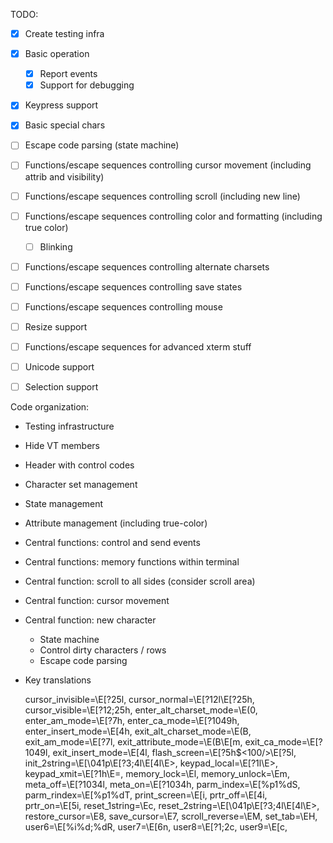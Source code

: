 TODO:
  - [x] Create testing infra
  - [x] Basic operation
    - [x] Report events
    - [x] Support for debugging
  - [x] Keypress support
  - [x] Basic special chars
  - [ ] Escape code parsing (state machine)
  - [ ] Functions/escape sequences controlling cursor movement (including attrib and visibility)
  - [ ] Functions/escape sequences controlling scroll (including new line)
  - [ ] Functions/escape sequences controlling color and formatting (including true color)
    - [ ] Blinking
  - [ ] Functions/escape sequences controlling alternate charsets
  - [ ] Functions/escape sequences controlling save states
  - [ ] Functions/escape sequences controlling mouse
  - [ ] Resize support
  - [ ] Functions/escape sequences for advanced xterm stuff
  - [ ] Unicode support
  - [ ] Selection support


Code organization:
  - Testing infrastructure
  - Hide VT members
  - Header with control codes
  - Character set management
  - State management
  - Attribute management (including true-color)
  - Central functions: control and send events
  - Central functions: memory functions within terminal
  - Central function: scroll to all sides (consider scroll area)
  - Central function: cursor movement
  - Central function: new character
    - State machine
    - Control dirty characters / rows
    - Escape code parsing
  - Key translations

    cursor_invisible=\E[?25l,
    cursor_normal=\E[?12l\E[?25h,
    cursor_visible=\E[?12;25h,
    enter_alt_charset_mode=\E(0,
    enter_am_mode=\E[?7h,
    enter_ca_mode=\E[?1049h,
    enter_insert_mode=\E[4h,
    exit_alt_charset_mode=\E(B,
    exit_am_mode=\E[?7l,
    exit_attribute_mode=\E(B\E[m,
    exit_ca_mode=\E[?1049l,
    exit_insert_mode=\E[4l,
    flash_screen=\E[?5h$<100/>\E[?5l,
    init_2string=\E[\041p\E[?3;4l\E[4l\E>,
    keypad_local=\E[?1l\E>,
    keypad_xmit=\E[?1h\E=,
    memory_lock=\El,
    memory_unlock=\Em,
    meta_off=\E[?1034l,
    meta_on=\E[?1034h,
    parm_index=\E[%p1%dS,
    parm_rindex=\E[%p1%dT,
    print_screen=\E[i,
    prtr_off=\E[4i,
    prtr_on=\E[5i,
    reset_1string=\Ec,
    reset_2string=\E[\041p\E[?3;4l\E[4l\E>,
    restore_cursor=\E8,
    save_cursor=\E7,
    scroll_reverse=\EM,
    set_tab=\EH,
    user6=\E[%i%d;%dR,
    user7=\E[6n,
    user8=\E[?1;2c,
    user9=\E[c,
